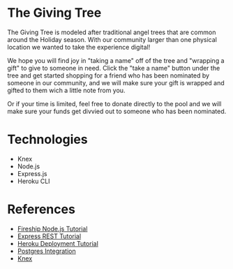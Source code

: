 # The Giving Tree

The Giving Tree is modeled after traditional angel trees that are common around the Holiday season. With our community larger than one physical location we wanted to take the experience digital!

We hope you will find joy in "taking a name" off of the tree and "wrapping a gift" to give to someone in need. Click the "take a name" button under the tree and get started shopping for a friend who has been nominated by someone in our community, and we will make sure your gift is wrapped and gifted to them wich a little note from you.

Or if your time is limited, feel free to donate directly to the pool and we will make sure your funds get divvied out to someone who has been nominated.

# Technologies

* Knex
* Node.js
* Express.js
* Heroku CLI

# References

* [Fireship Node.js Tutorial](https://youtu.be/ENrzD9HAZK4)
* [Express REST Tutorial](https://www.youtube.com/watch?v=-MTSQjw5DrM)
* [Heroku Deployment Tutorial](https://www.youtube.com/watch?v=27GoRa4d15c)
* [Postgres Integration](https://www.youtube.com/watch?v=OZQWfW3VvhE)
* [Knex](https://www.youtube.com/watch?v=JWMf7AUzMkA&list=PLKii3VqdFnoZY6EBxb2K37D0wrEmS-5RD&index=6)
